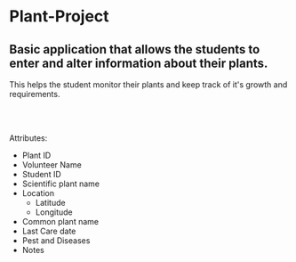 # Plant-Project

## Basic application that allows the students to enter and alter information about their plants. <br>

This helps the student monitor their plants and keep track of it's growth and requirements.

<br><br>

Attributes:<br>
- Plant ID 
- Volunteer Name
- Student ID
- Scientific plant name
- Location
    - Latitude
    - Longitude
- Common plant name
- Last Care date
- Pest and Diseases
- Notes
